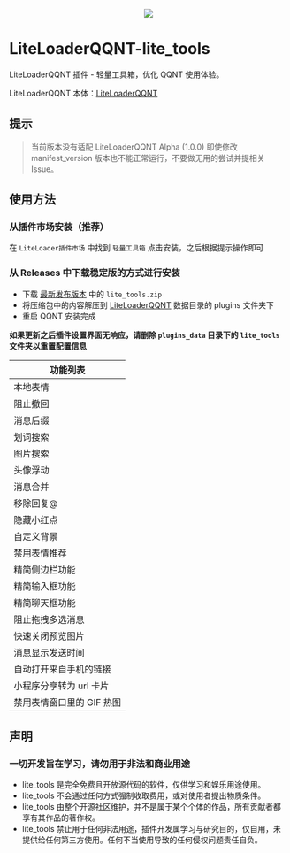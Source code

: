 <p align=center>
  <img src="./icon.png" />
</p>

# LiteLoaderQQNT-lite_tools

LiteLoaderQQNT 插件 - 轻量工具箱，优化 QQNT 使用体验。

LiteLoaderQQNT 本体：[LiteLoaderQQNT](https://github.com/mo-jinran/LiteLoaderQQNT)

## 提示

> 当前版本没有适配 LiteLoaderQQNT Alpha (1.0.0) 即使修改 manifest_version 版本也不能正常运行，不要做无用的尝试并提相关 Issue。

## 使用方法

### 从插件市场安装（推荐）

在 `LiteLoader插件市场` 中找到 `轻量工具箱` 点击安装，之后根据提示操作即可

### 从 Releases 中下载稳定版的方式进行安装

- 下载 [最新发布版本](https://github.com/xiyuesaves/LiteLoaderQQNT-lite_tools/releases/latest) 中的 `lite_tools.zip`
- 将压缩包中的内容解压到 [LiteLoaderQQNT](https://github.com/mo-jinran/LiteLoaderQQNT) 数据目录的 plugins 文件夹下
- 重启 QQNT 安装完成

**如果更新之后插件设置界面无响应，请删除 `plugins_data` 目录下的 `lite_tools` 文件夹以重置配置信息**

| 功能列表                  |
| ------------------------- |
| 本地表情                  |
| 阻止撤回                  |
| 消息后缀                  |
| 划词搜索                  |
| 图片搜索                  |
| 头像浮动                  |
| 消息合并                  |
| 移除回复@                 |
| 隐藏小红点                |
| 自定义背景                |
| 禁用表情推荐              |
| 精简侧边栏功能            |
| 精简输入框功能            |
| 精简聊天框功能            |
| 阻止拖拽多选消息          |
| 快速关闭预览图片          |
| 消息显示发送时间          |
| 自动打开来自手机的链接    |
| 小程序分享转为 url 卡片   |
| 禁用表情窗口里的 GIF 热图 |

## 声明

### 一切开发旨在学习，请勿用于非法和商业用途

- lite_tools 是完全免费且开放源代码的软件，仅供学习和娱乐用途使用。
- lite_tools 不会通过任何方式强制收取费用，或对使用者提出物质条件。
- lite_tools 由整个开源社区维护，并不是属于某个个体的作品，所有贡献者都享有其作品的著作权。
- lite_tools 禁止用于任何非法用途，插件开发属学习与研究目的，仅自用，未提供给任何第三方使用。任何不当使用导致的任何侵权问题责任自负。
